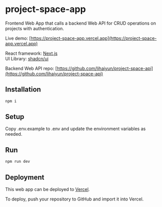 # project-space-app

Frontend Web App that calls a backend Web API for CRUD operations on projects with authentication.

Live demo: [https://project-space-app.vercel.app](https://project-space-app.vercel.app)

React framework: [Next.js](https://nextjs.org)  
UI Library: [shadcn/ui](https://ui.shadcn.com/)

Backend Web API repo: [https://github.com/lihaiyun/project-space-api](https://github.com/lihaiyun/project-space-api)

## Installation

```bash
npm i
```

## Setup
Copy .env.example to .env and update the environment variables as needed.

## Run

```bash
npm run dev
```

## Deployment
This web app can be deployed to [Vercel](https://vercel.com/).

To deploy, push your repository to GitHub and import it into Vercel.